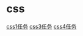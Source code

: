 # css
[css1任务](http://CSS111HTML.github.io/cssTask/taskone.html)
[css3任务](http://CSS111HTML.github.io/cssTask/task3.html)
[css4任务](http://CSS111HTML.github.io/cssTask/task4.html)
